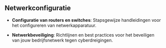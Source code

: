 ## Netwerkconfiguratie

- **Configuratie van routers en switches**: Stapsgewijze handleidingen voor het configureren van netwerkapparatuur.
  
- **Netwerkbeveiliging**: Richtlijnen en best practices voor het beveiligen van jouw bedrijfsnetwerk tegen cyberdreigingen.
